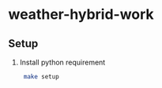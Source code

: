 # weather-hybrid-work
 
**Setup**
---

1. Install python requirement 
   ```sh
    make setup
   ```